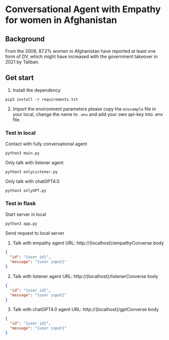# Conversational Agent with Empathy for women in Afghanistan

## Background
From the 2008, 87.2% women in Afghanistan have reported at least one form of DV, which might have increased with the government takeover in 2021 by Taliban.

## Get start

1. Install the dependency
```shell
pip3 install -r requirements.txt
```

2. Import the environment parameters 
    please copy the `envsample` file in your local, change the name to `.env` and add your own api-key into .env file.

### Test in local

Contact with fully conversational agent
```shell
python3 main.py
```

Only talk with listener agent
```shell
python3 onlyListener.py
```

Only talk with chatGPT4.0
```shell
python3 onlyGPT.py
```

### Test in flask
Start server in local
```shell
python3 app.py
```

Send request to local server

1. Talk with empathy agent
URL: http://{localhost}/empathyConverse
body
```json
{
  "id": "{user id}",
  "message": "{user input}"
}
```

2. Talk with listener agent
   URL: http://{localhost}/listenerConverse
   body
```json
{
  "id": "{user id}",
  "message": "{user input}"
}
```

3. Talk with chatGPT4.0 agent
   URL: http://{localhost}/gptConverse
   body
```json
{
  "id": "{user id}",
  "message": "{user input}"
}
```